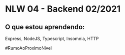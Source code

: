 # NLW 04 - Backend  02/2021

## O que estou aprendendo: 

Express, NodeJS, Typescript, Insomnia, HTTP

#RumoAoProximoNivel